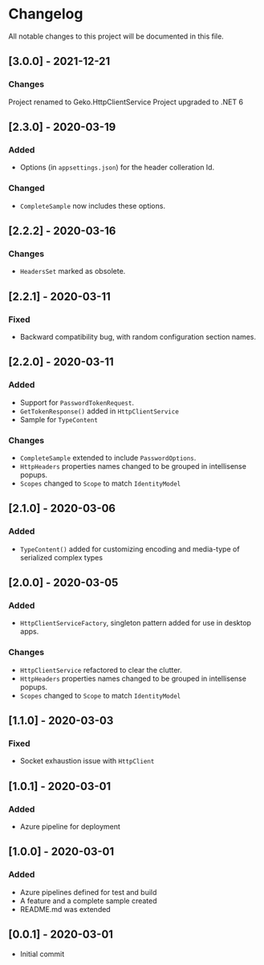 # Changelog
All notable changes to this project will be documented in this file.

## [3.0.0] - 2021-12-21
### Changes
Project renamed to Geko.HttpClientService
Project upgraded to .NET 6

## [2.3.0] - 2020-03-19
### Added
- Options (in `appsettings.json`) for the header colleration Id. 
### Changed
- `CompleteSample` now includes these options.


## [2.2.2] - 2020-03-16
### Changes
- `HeadersSet` marked as obsolete.

## [2.2.1] - 2020-03-11
### Fixed
- Backward compatibility bug, with random configuration section names.

## [2.2.0] - 2020-03-11
### Added
- Support for `PasswordTokenRequest`.
- `GetTokenResponse()` added in `HttpClientService`
- Sample for `TypeContent`
### Changes
- `CompleteSample` extended to include `PasswordOptions`.
- `HttpHeaders` properties names changed to be grouped in intellisense popups.
- `Scopes` changed to `Scope` to match `IdentityModel`

## [2.1.0] - 2020-03-06
### Added
- `TypeContent()` added for customizing encoding and media-type of serialized complex types

## [2.0.0] - 2020-03-05
### Added
- `HttpClientServiceFactory`, singleton pattern added for use in desktop apps.
### Changes
- `HttpClientService` refactored to clear the clutter.
- `HttpHeaders` properties names changed to be grouped in intellisense popups.
- `Scopes` changed to `Scope` to match `IdentityModel`

## [1.1.0] - 2020-03-03
### Fixed
- Socket exhaustion issue with `HttpClient`

## [1.0.1] - 2020-03-01
### Added
- Azure pipeline for deployment

## [1.0.0] - 2020-03-01
### Added
- Azure pipelines defined for test and build
- A feature and a complete sample created
- README.md was extended

## [0.0.1] - 2020-03-01
- Initial commit